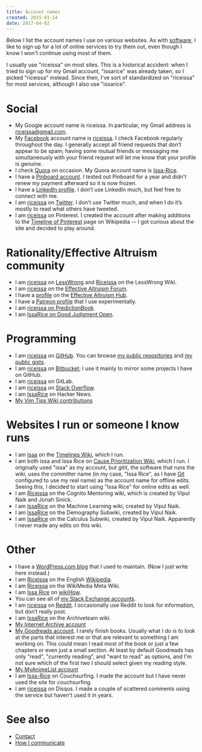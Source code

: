 ```yaml
---
title: Account names
created: 2015-01-14
date: 2017-04-02
---
```


Below I list the account names I use on various websites.
As with [software](software), I like to sign up for a lot of online services to
try them out, even though I know I won't continue using most of them.

I usually use "riceissa" on most sites.
This is a historical accident: when I tried to sign up for my Gmail
account, "issarice" was already taken, so I picked "riceissa" instead.
Since then, I've sort of standardized on "riceissa" for most services, although
I also use "issarice".

# Social

- My Google account name is riceissa.
  In particular, my Gmail address is [riceissa@gmail.com][email].
- My [Facebook]() account name is [riceissa][fbp]. I check Facebook regularly
  throughout the day. I generally accept all friend requests that don’t
  appear to be spam; having some mutual friends or messaging me
  simultaneously with your friend request will let me know that your
  profile is genuine.
- I check [Quora]() on occasion. My Quora account name is
  [Issa-Rice][qp].
- I have a [Pinboard account](https://pinboard.in/u:riceissa).
  I tested out Pinboard for a year and didn't renew my payment afterward so it
  is now frozen.
- I have a [LinkedIn profile][lp]. I
  don’t use LinkedIn much, but feel free to connect with me.
- I am [riceissa][tp] on [Twitter](https://twitter.com/). I don’t use
  Twitter much, and when I do it’s mostly to read what others have
  tweeted.
- I am [riceissa](https://www.pinterest.com/riceissa/) on Pinterest.
  I created the account after making additions to the [Timeline of Pinterest](https://en.wikipedia.org/w/index.php?title=Timeline_of_Pinterest&action=history&year=2017&month=2&tagfilter=)
  page on Wikipedia -- I got curious about the site and decided to play around.

# Rationality/Effective Altruism community

- I am [riceissa](http://lesswrong.com/user/riceissa/overview/) on [LessWrong]()
  and [Riceissa](https://wiki.lesswrong.com/wiki/Special:Contributions/Riceissa)
  on the LessWrong Wiki.
- I am [riceissa](http://effective-altruism.com/user/riceissa/) on the
  [Effective Altruism Forum](http://effective-altruism.com/).
- I have a [profile](http://effectivealtruismhub.com/user/issa-rice) on the
  [Effective Altruism Hub](http://effectivealtruismhub.com/).
- I have a [Patreon profile](https://www.patreon.com/issarice) that I use experimentally.
- I am [riceissa on PredictionBook](http://predictionbook.com/users/riceissa).
- I am [IssaRice on Good Judgment Open](https://www.gjopen.com/memberships/30211/scores).

# Programming

- I am [riceissa](https://github.com/riceissa/) on
  [GitHub](https://github.com/). You can browse [my public
  repositories](https://github.com/riceissa?tab=repositories) and [my public
  gists](https://gist.github.com/riceissa).
- I am [riceissa](https://bitbucket.org/riceissa) on
  [Bitbucket](https://bitbucket.org/); I use it mainly to mirror some projects
  I have on GitHub.
- I am [riceissa](https://gitlab.com/riceissa) on GitLab.
- I am [riceissa](https://stackoverflow.com/users/3422337/riceissa) on [Stack Overflow](https://stackoverflow.com/).
- I am [IssaRice](https://news.ycombinator.com/user?id=IssaRice) on Hacker News.
- [My Vim Tips Wiki contributions](http://vim.wikia.com/wiki/Special:Contributions/IssaRice?useskin=monobook)

# Websites I run or someone I know runs

- I am [Issa](https://timelines.issarice.com/wiki/User:Issa) on the [Timelines
  Wiki](https://timelines.issarice.com/wiki/Main_Page), which I run.
- I am both issa and Issa Rice on [Cause Prioritization
  Wiki](https://causeprioritization.org/), which I run.
  I originally used "issa" as my account, but gitit, the software that runs the
  wiki, uses the committer name (in my case, "Issa Rice", as I have
  [Git](git) configured to use my real name) as the account name for
  offline edits.
  Seeing this, I decided to start using "Issa Rice" for online edits as well.
- I am [Riceissa](https://info.cognitomentoring.org/wiki/User:Riceissa) on the
  Cognito Mentoring wiki, which is created by Vipul Naik and Jonah Sinick.
- I am [IssaRice](https://machinelearning.subwiki.org/wiki/Special:Contributions/IssaRice)
  on the Machine Learning wiki, created by Vipul Naik.
- I am [IssaRice](https://demography.subwiki.org/wiki/Special:Contributions/IssaRice)
  on the Demography Subwiki, created by Vipul Naik.
- I am [IssaRice](https://calculus.subwiki.org/wiki/Special:Contributions/IssaRice)
  on the Calculus Subwiki, created by Vipul Naik.
  Apparently I never made any edits on this wiki.

# Other

- I have a [WordPress.com blog](https://riceissa.wordpress.com/) that I used to
  maintain. (Now I just write here instead.)
- I am [Riceissa](http://en.wikipedia.org/wiki/User:Riceissa) on the English [Wikipedia](wikipedia).
- I am [Riceissa](https://meta.wikimedia.org/wiki/Special:Contributions/Riceissa)
  on the WikiMedia Meta Wiki.
- I am [Issa Rice](http://www.wikihow.com/User:Issa-Rice) on [wikiHow]().
- You can see all of [my Stack Exchange accounts](http://stackexchange.com/users/1643345/riceissa?tab=accounts).
- I am [riceissa](https://www.reddit.com/user/riceissa/) on [Reddit](http://info.cognitomentoring.org/wiki/Using_reddit).
  I occasionally use Reddit to look for information, but don’t really post.
- I am [IssaRice](http://archiveteam.org/index.php?title=Special:Contributions/IssaRice)
  on the Archiveteam wiki.
- [My Internet Archive account](https://archive.org/details/@issarice)
- [My Goodreads account](https://www.goodreads.com/user/show/47708980-issa-rice).
  I rarely finish books. Usually what I do is to look at the parts that
  interest me or that are relevant to something I am working on. This could
  mean I read most of the book or just a few chapters or even just a small
  section. At least by default Goodreads has only "read", "currently reading",
  and "want to read" as options, and I'm not sure which of the first two I
  should select given my reading style.
- [My MyAnimeList account](http://myanimelist.net/profile/riceissa)
- I am [Issa-Rice](https://www.couchsurfing.com/people/Issa-Rice) on
  Couchsurfing.
  I made the account but I have never used the site for couchsurfing.
- I am [riceissa](https://disqus.com/by/riceissa/) on Disqus.
  I made a couple of scattered comments using the service but haven't used it
  in years.

# See also

- [Contact]()
- [How I communicate](how-i-communicate)

[email]: mailto:riceissa@gmail.com
[fbp]: https://www.facebook.com/riceissa
[lp]: https://www.linkedin.com/in/issarice
[okcp]: http://www.okcupid.com/profile/riceissa
[photo]: ./identification-photo.jpg
[qp]: https://www.quora.com/Issa-Rice
[tp]: https://twitter.com/riceissa
